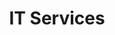 ---
layout: standards
permalink: /fibf-its/
title: IT Services
sub-title: IT Services
intro-extra: its/intro-extra.html
lifecycle-content: its/lifecycle.html
lifecycle-pdf: assets/files/downloads/its/IT-Service-Activities-List.xlsx
lifecycle-source-document: assets/files/downloads/its/IT-Service-Activities-List.xlsx
lifecycle-source-document-type: xls
---